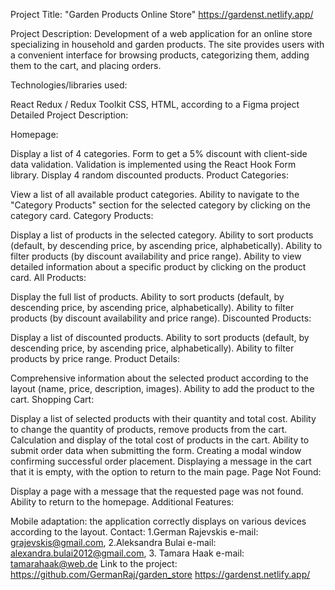 Project Title: "Garden Products Online Store" https://gardenst.netlify.app/

Project Description: Development of a web application for an online store specializing in household and garden products. The site provides users with a convenient interface for browsing products, categorizing them, adding them to the cart, and placing orders.

Technologies/libraries used:

React
Redux / Redux Toolkit
CSS, HTML, according to a Figma project
Detailed Project Description:

Homepage:

Display a list of 4 categories.
Form to get a 5% discount with client-side data validation. Validation is implemented using the React Hook Form library.
Display 4 random discounted products.
Product Categories:

View a list of all available product categories.
Ability to navigate to the "Category Products" section for the selected category by clicking on the category card.
Category Products:

Display a list of products in the selected category.
Ability to sort products (default, by descending price, by ascending price, alphabetically).
Ability to filter products (by discount availability and price range).
Ability to view detailed information about a specific product by clicking on the product card.
All Products:

Display the full list of products.
Ability to sort products (default, by descending price, by ascending price, alphabetically).
Ability to filter products (by discount availability and price range).
Discounted Products:

Display a list of discounted products.
Ability to sort products (default, by descending price, by ascending price, alphabetically).
Ability to filter products by price range.
Product Details:

Comprehensive information about the selected product according to the layout (name, price, description, images).
Ability to add the product to the cart.
Shopping Cart:

Display a list of selected products with their quantity and total cost.
Ability to change the quantity of products, remove products from the cart.
Calculation and display of the total cost of products in the cart.
Ability to submit order data when submitting the form.
Creating a modal window confirming successful order placement.
Displaying a message in the cart that it is empty, with the option to return to the main page.
Page Not Found:

Display a page with a message that the requested page was not found.
Ability to return to the homepage.
Additional Features:

Mobile adaptation: the application correctly displays on various devices according to the layout.
Contact: 1.German Rajevskis e-mail: grajevskis@gmail.com, 2.Aleksandra Bulai e-mail: alexandra.bulai2012@gmail.com, 3. Tamara Haak e-mail: tamarahaak@web.de Link to the project: https://github.com/GermanRaj/garden_store
https://gardenst.netlify.app/
